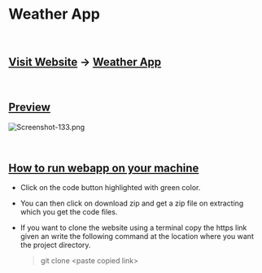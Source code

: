 # **Weather App**

<br/>

## <u>Visit Website</u> -> [Weather App](https://keshavsingh7.github.io/weather-app/)

<br/>

## <u>Preview</u>

![Screenshot-133.png](https://i.postimg.cc/K8jz5DD7/weather-app.png)

<br/>

## <u>How to run webapp on your machine</u>

- Click on the code button highlighted with green color.
- You can then click on download zip and get a zip file on extracting which you get the code files.

- If you want to clone the website using a terminal copy the https link given an write the following
  command at the location where you want the project directory.
  > git clone \<paste copied link\>
